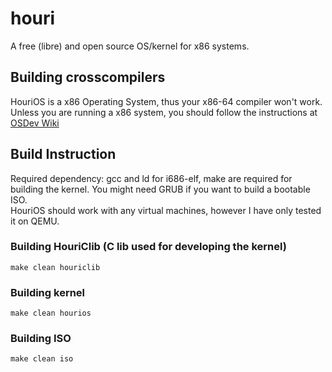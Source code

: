 # houri
A free (libre) and open source OS/kernel for x86 systems.
## Building crosscompilers
HouriOS is a x86 Operating System, thus your x86-64 compiler won't work.
Unless you are running a x86 system, you should follow the instructions at [OSDev Wiki](https://wiki.osdev.org/GCC_Cross-Compiler)
## Build Instruction
Required dependency: gcc and ld for i686-elf, make are required for building the kernel. You might need GRUB if you want to build a bootable ISO.\
HouriOS should work with any virtual machines, however I have only tested it on QEMU.
### Building HouriClib (C lib used for developing the kernel)
```
make clean houriclib
```
### Building kernel
```
make clean hourios
```
### Building ISO
```
make clean iso
```
